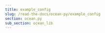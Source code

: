 ```yaml
---
title: example_config
slug: /read-the-docs/ocean-py/example_config
section: ocean.py
sub_section: ocean_lib
---
```

